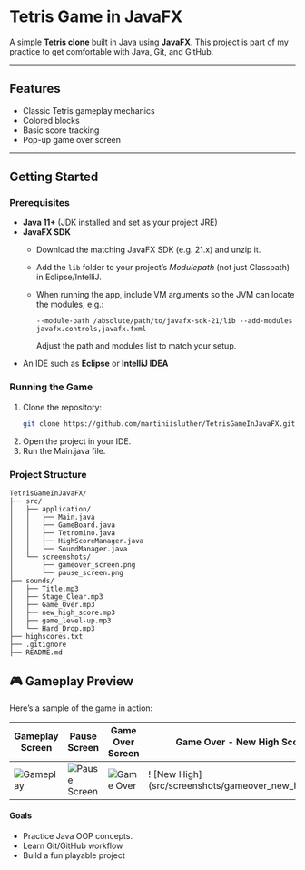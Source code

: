 # Tetris Game in JavaFX

A simple **Tetris clone** built in Java using **JavaFX**.
This project is part of my practice to get comfortable with Java, Git, and GitHub.

---

## Features
- Classic Tetris gameplay mechanics
- Colored blocks
- Basic score tracking
- Pop-up game over screen

---

## Getting Started 

### Prerequisites
- **Java 11+** (JDK installed and set as your project JRE)
- **JavaFX SDK**  
  - Download the matching JavaFX SDK (e.g. 21.x) and unzip it.  
  - Add the `lib` folder to your project’s *Modulepath* (not just Classpath) in Eclipse/IntelliJ.
  - When running the app, include VM arguments so the JVM can locate the modules, e.g.:

    ```
    --module-path /absolute/path/to/javafx-sdk-21/lib --add-modules javafx.controls,javafx.fxml
    ```

    Adjust the path and modules list to match your setup.
- An IDE such as **Eclipse** or **IntelliJ IDEA**

### Running the Game
 
1. Clone the repository:
   ```bash
   git clone https://github.com/martiniisluther/TetrisGameInJavaFX.git

2. Open the project in your IDE.
3. Run the Main.java file.


### Project Structure
```
TetrisGameInJavaFX/
├── src/
│   ├── application/
│   │   ├── Main.java
│   │   ├── GameBoard.java
│   │   ├── Tetromino.java
│   │   ├── HighScoreManager.java
│   │   └── SoundManager.java
│   └── screenshots/
│       ├── gameover_screen.png
│       └── pause_screen.png
├── sounds/
│   ├── Title.mp3
│   ├── Stage_Clear.mp3
│   ├── Game_Over.mp3
│   ├── new_high_score.mp3
│   ├── game_level-up.mp3
│   └── Hard_Drop.mp3
├── highscores.txt
├── .gitignore
├── README.md

```

## 🎮 Gameplay Preview

Here’s a sample of the game in action:

| Gameplay Screen                | Pause Screen                | Game Over Screen            | Game Over - New High Score
|-------------------------------|-----------------------------|-----------------------------|-----------------------------|
| ![Gameplay](src/screenshots/gameplay_screen.png) | ![Pause Screen](src/screenshots/pause_screen.png) | ![Game Over](src/screenshots/gameover_screen.png) | ! [New High] (src/screenshots/gameover_new_high.png) |


#### Goals
- Practice Java OOP concepts.
- Learn Git/GitHub workflow
- Build a fun playable project
